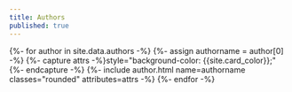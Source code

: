 ```yaml
---
title: Authors
published: true
---
```

{%- for author in site.data.authors -%}
{%- assign authorname = author[0] -%}
{%- capture attrs -%}style="background-color: {{site.card_color}};"{%- endcapture -%}
{%- include author.html name=authorname classes="rounded" attributes=attrs -%}
{%- endfor -%}
